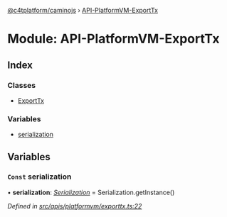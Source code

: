 [@c4tplatform/caminojs](../api.md) › [API-PlatformVM-ExportTx](api_platformvm_exporttx.md)

# Module: API-PlatformVM-ExportTx

## Index

### Classes

* [ExportTx](../classes/api_platformvm_exporttx.exporttx.md)

### Variables

* [serialization](api_platformvm_exporttx.md#const-serialization)

## Variables

### `Const` serialization

• **serialization**: *[Serialization](../classes/utils_serialization.serialization.md)* = Serialization.getInstance()

*Defined in [src/apis/platformvm/exporttx.ts:22](https://github.com/chain4travel/caminojs/blob/ac57b5af/src/apis/platformvm/exporttx.ts#L22)*
